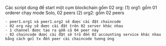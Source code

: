Các script dùng để start một cụm blockchain gồm 02 org:
    (1) org1: gồm 01 orderer chạy mode Solo, 02 peers
    (2) org2: gồm 02 peers

    - peer1.org1 và peer1.org2 sẽ được cài đặt chaincode
    - 02 org này sẽ được cài đặt trên 02 server khác nhau
    - 1 channel được tạo ra gồm cả 04 peer này
    - 02 chaincode được cài đặt sẽ trỏ đến 02 accounting service khác nhau bằng cách gửi tx đến peer cài chaincode tương ứng
